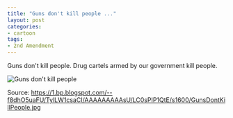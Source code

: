 ```yaml
---
title: "Guns don't kill people ..."
layout: post
categories:
- cartoon
tags:
- 2nd Amendment
---
```


Guns don't kill people. Drug cartels armed by our government kill people.

![Guns don't kill people](https://1.bp.blogspot.com/--f8dhO5uaFU/TylLW1csaCI/AAAAAAAAAsU/LC0sPIP1QtE/s1600/GunsDontKillPeople.jpg)

Source: <https://1.bp.blogspot.com/--f8dhO5uaFU/TylLW1csaCI/AAAAAAAAAsU/LC0sPIP1QtE/s1600/GunsDontKillPeople.jpg>
